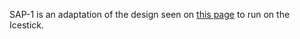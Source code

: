 SAP-1 is an adaptation of the design seen on [this page](https://austinmorlan.com/posts/8bit_breadboard_fpga/) to run on the Icestick.